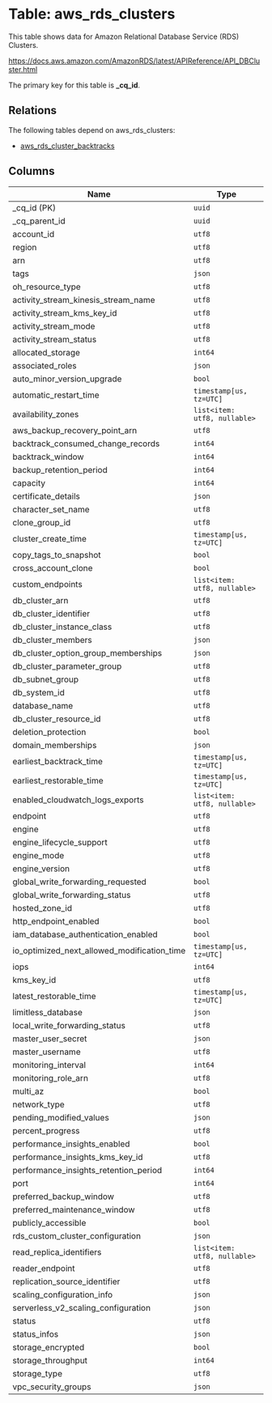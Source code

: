 # Table: aws_rds_clusters

This table shows data for Amazon Relational Database Service (RDS) Clusters.

https://docs.aws.amazon.com/AmazonRDS/latest/APIReference/API_DBCluster.html

The primary key for this table is **_cq_id**.

## Relations

The following tables depend on aws_rds_clusters:
  - [aws_rds_cluster_backtracks](aws_rds_cluster_backtracks.md)

## Columns

| Name          | Type          |
| ------------- | ------------- |
|_cq_id (PK)|`uuid`|
|_cq_parent_id|`uuid`|
|account_id|`utf8`|
|region|`utf8`|
|arn|`utf8`|
|tags|`json`|
|oh_resource_type|`utf8`|
|activity_stream_kinesis_stream_name|`utf8`|
|activity_stream_kms_key_id|`utf8`|
|activity_stream_mode|`utf8`|
|activity_stream_status|`utf8`|
|allocated_storage|`int64`|
|associated_roles|`json`|
|auto_minor_version_upgrade|`bool`|
|automatic_restart_time|`timestamp[us, tz=UTC]`|
|availability_zones|`list<item: utf8, nullable>`|
|aws_backup_recovery_point_arn|`utf8`|
|backtrack_consumed_change_records|`int64`|
|backtrack_window|`int64`|
|backup_retention_period|`int64`|
|capacity|`int64`|
|certificate_details|`json`|
|character_set_name|`utf8`|
|clone_group_id|`utf8`|
|cluster_create_time|`timestamp[us, tz=UTC]`|
|copy_tags_to_snapshot|`bool`|
|cross_account_clone|`bool`|
|custom_endpoints|`list<item: utf8, nullable>`|
|db_cluster_arn|`utf8`|
|db_cluster_identifier|`utf8`|
|db_cluster_instance_class|`utf8`|
|db_cluster_members|`json`|
|db_cluster_option_group_memberships|`json`|
|db_cluster_parameter_group|`utf8`|
|db_subnet_group|`utf8`|
|db_system_id|`utf8`|
|database_name|`utf8`|
|db_cluster_resource_id|`utf8`|
|deletion_protection|`bool`|
|domain_memberships|`json`|
|earliest_backtrack_time|`timestamp[us, tz=UTC]`|
|earliest_restorable_time|`timestamp[us, tz=UTC]`|
|enabled_cloudwatch_logs_exports|`list<item: utf8, nullable>`|
|endpoint|`utf8`|
|engine|`utf8`|
|engine_lifecycle_support|`utf8`|
|engine_mode|`utf8`|
|engine_version|`utf8`|
|global_write_forwarding_requested|`bool`|
|global_write_forwarding_status|`utf8`|
|hosted_zone_id|`utf8`|
|http_endpoint_enabled|`bool`|
|iam_database_authentication_enabled|`bool`|
|io_optimized_next_allowed_modification_time|`timestamp[us, tz=UTC]`|
|iops|`int64`|
|kms_key_id|`utf8`|
|latest_restorable_time|`timestamp[us, tz=UTC]`|
|limitless_database|`json`|
|local_write_forwarding_status|`utf8`|
|master_user_secret|`json`|
|master_username|`utf8`|
|monitoring_interval|`int64`|
|monitoring_role_arn|`utf8`|
|multi_az|`bool`|
|network_type|`utf8`|
|pending_modified_values|`json`|
|percent_progress|`utf8`|
|performance_insights_enabled|`bool`|
|performance_insights_kms_key_id|`utf8`|
|performance_insights_retention_period|`int64`|
|port|`int64`|
|preferred_backup_window|`utf8`|
|preferred_maintenance_window|`utf8`|
|publicly_accessible|`bool`|
|rds_custom_cluster_configuration|`json`|
|read_replica_identifiers|`list<item: utf8, nullable>`|
|reader_endpoint|`utf8`|
|replication_source_identifier|`utf8`|
|scaling_configuration_info|`json`|
|serverless_v2_scaling_configuration|`json`|
|status|`utf8`|
|status_infos|`json`|
|storage_encrypted|`bool`|
|storage_throughput|`int64`|
|storage_type|`utf8`|
|vpc_security_groups|`json`|